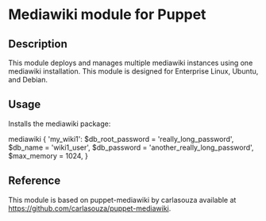 # Mediawiki module for Puppet

## Description

This module deploys and manages multiple mediawiki instances using one mediawiki installation. This module is designed for Enterprise Linux, Ubuntu, and Debian.

## Usage

Installs the mediawiki package:

mediawiki { 'my_wiki1':
  $db_root_password = 'really_long_password',
  $db_name          = 'wiki1_user',
  $db_password      = 'another_really_long_password',
  $max_memory       = 1024,
  }

## Reference

This module is based on puppet-mediawiki by carlasouza available at https://github.com/carlasouza/puppet-mediawiki.
